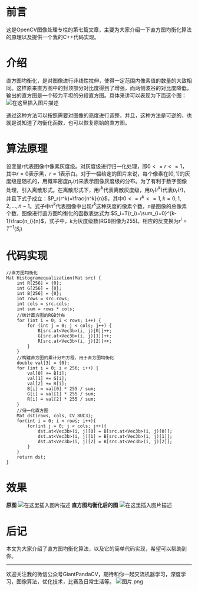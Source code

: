 # 前言
这是OpenCV图像处理专栏的第七篇文章，主要为大家介绍一下直方图均衡化算法的原理以及提供一个我的C++代码实现。
# 介绍
直方图均衡化，是对图像进行非线性拉伸，使得一定范围内像素值的数量的大致相同。这样原来直方图中的封顶部分对比度得到了增强，而两侧波谷的对比度降低，输出的直方图是一个较为平坦的分段直方图。具体来讲可以表现为下面这个图：
![在这里插入图片描述](https://img-blog.csdnimg.cn/20181215133752666.png)

通过这种方法可以按照需要对图像的亮度进行调整，并且，这种方法是可逆的，也就是说知道了均衡化函数，也可以恢复原始的直方图。
# 算法原理
设变量$r$代表图像中像素灰度级。对灰度级进行归一化处理，即$0<=r<=1$，其中$r=0$表示黑，$r=1$表示白。对于一幅给定的图片来说，每个像素在$[0,1]$的灰度级是随机的，用概率密度$p_r(r)$来表示图像灰度级的分布。为了有利于数字图像处理，引入离散形式。在离散形式下，用$r^k$代表离散灰度级，用$p_r(r^k)$代表$p_r(r)$，并且下式子成立：$P_r(r^k)=\frac{n^k}{n}$，其中$0<=r^k<=1,k=0,1,2,...,n-1$。式子中$n^k$代表图像中出现$r^k$这种灰度的像素个数，$n$是图像的总像素个数，图像进行直方图均衡化的函数表达式为:$S_i=T(r_i)=\sum_{i=0}^{k-1}\frac{n_i}{n}$，式子中，$k$为灰度级数(RGB图像为255)。相应的反变换为$r^i=T^{-1}(S_i)$

# 代码实现

```
//直方图均衡化
Mat Histogramequalization(Mat src) {
    int R[256] = {0};
    int G[256] = {0};
    int B[256] = {0};
    int rows = src.rows;
    int cols = src.cols;
    int sum = rows * cols;
    //统计直方图的RGB分布
    for (int i = 0; i < rows; i++) {
        for (int j = 0; j < cols; j++) {
            B[src.at<Vec3b>(i, j)[0]]++;
            G[src.at<Vec3b>(i, j)[1]]++;
            R[src.at<Vec3b>(i, j)[2]]++;
        }
    }
    //构建直方图的累计分布方程，用于直方图均衡化
    double val[3] = {0};
    for (int i = 0; i < 256; i++) {
        val[0] += B[i];
        val[1] += G[i];
        val[2] += R[i];
        B[i] = val[0] * 255 / sum;
        G[i] = val[1] * 255 / sum;
        R[i] = val[2] * 255 / sum;
    }
    //归一化直方图
    Mat dst(rows, cols, CV_8UC3);
    for(int i = 0; i < rows; i++){
        for(int j = 0; j < cols; j++){
            dst.at<Vec3b>(i, j)[0] = B[src.at<Vec3b>(i, j)[0]];
            dst.at<Vec3b>(i, j)[1] = B[src.at<Vec3b>(i, j)[1]];
            dst.at<Vec3b>(i, j)[2] = B[src.at<Vec3b>(i, j)[2]];
        }
    }
    return dst;
}
```
# 效果

**原图**
![在这里插入图片描述](https://img-blog.csdnimg.cn/20181215143446989.jpg?x-oss-process=image/watermark,type_ZmFuZ3poZW5naGVpdGk,shadow_10,text_aHR0cHM6Ly9ibG9nLmNzZG4ubmV0L2p1c3Rfc29ydA==,size_16,color_FFFFFF,t_70)
**直方图均衡化后的图**
![在这里插入图片描述](https://img-blog.csdnimg.cn/20181215143508577.jpg?x-oss-process=image/watermark,type_ZmFuZ3poZW5naGVpdGk,shadow_10,text_aHR0cHM6Ly9ibG9nLmNzZG4ubmV0L2p1c3Rfc29ydA==,size_16,color_FFFFFF,t_70)
# 后记
本文为大家介绍了直方图均衡化算法，以及它的简单代码实现，希望可以帮助到你。

---------------------------------------------------------------------------

欢迎关注我的微信公众号GiantPandaCV，期待和你一起交流机器学习，深度学习，图像算法，优化技术，比赛及日常生活等。
![图片.png](https://imgconvert.csdnimg.cn/aHR0cHM6Ly91cGxvYWQtaW1hZ2VzLmppYW5zaHUuaW8vdXBsb2FkX2ltYWdlcy8xOTIzNzExNS1hZDY2ZjRmMjQ5MzRhZmQx?x-oss-process=image/format,png)